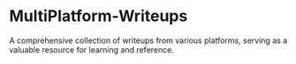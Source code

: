 # MultiPlatform-Writeups
 A comprehensive collection of writeups from various platforms, serving as a valuable resource for learning and reference.
